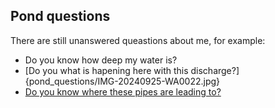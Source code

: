 ## Pond questions

There are still unanswered queastions about me, for example:

* Do you know how deep my water is?
* [Do you what is hapening here with this discharge?]{pond_questions/IMG-20240925-WA0022.jpg}
* [Do you know where these pipes are leading to?](pond_questions/IMG-20240925-WA0026.jpg)  

